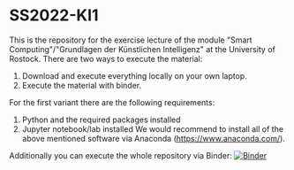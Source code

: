 # SS2022-KI1
This is the repository for the exercise lecture of the module "Smart Computing"/"Grundlagen der Künstlichen Intelligenz" at the University of Rostock. 
There are two ways to execute the material:
1. Download and execute everything locally on your own laptop.
2. Execute the material with binder. 

For the first variant there are the following requirements:
1. Python and the required packages installed
2. Jupyter notebook/lab installed
We would recommend to install all of the above mentioned software via Anaconda (https://www.anaconda.com/). 

Additionally you can execute the whole repository via Binder: [![Binder](https://mybinder.org/badge_logo.svg)](https://mybinder.org/v2/gh/turing-tester95/SS2022-KI1/HEAD)
